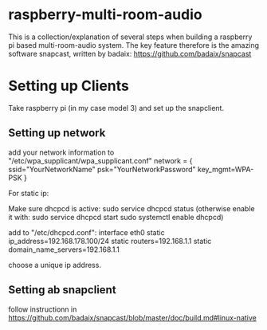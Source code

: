 # raspberry-multi-room-audio

This is a collection/explanation of several steps when building a raspberry pi based multi-room-audio system.
The key feature therefore is the amazing software snapcast, written by badaix: https://github.com/badaix/snapcast

# Setting up Clients

Take raspberry pi (in my case model 3) and set up the snapclient.

## Setting up network
add your network information to "/etc/wpa_supplicant/wpa_supplicant.conf"
network = {
 ssid="YourNetworkName"
 psk="YourNetworkPassword"
 key_mgmt=WPA-PSK
}

For static ip:

Make sure dhcpcd is active:
sudo service dhcpcd status
(otherwise enable it with:
sudo service dhcpcd start
sudo systemctl enable dhcpcd)

add to "/etc/dhcpcd.conf":
interface eth0
static ip_address=192.168.178.100/24
static routers=192.168.1.1
static domain_name_servers=192.168.1.1

choose a unique ip address.

## Setting ab snapclient

follow instructionn in https://github.com/badaix/snapcast/blob/master/doc/build.md#linux-native

